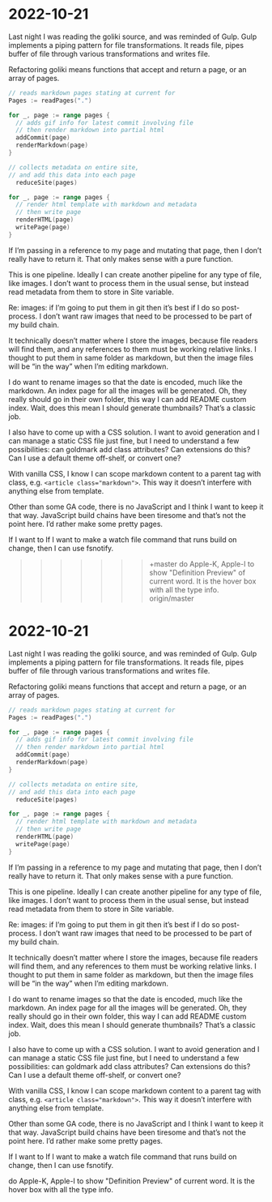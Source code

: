 # 2022-10-21

Last night I was reading the goliki source,
and was reminded of Gulp.
Gulp implements a piping pattern for file transformations.
It reads file, pipes buffer of file through various transformations and writes file.

Refactoring goliki means functions that accept and return a page, or an array of pages.

```go
// reads markdown pages stating at current for
Pages := readPages(".")

for _, page := range pages {
  // adds gif info for latest commit involving file
  // then render markdown into partial html
  addCommit(page)
  renderMarkdown(page) 
}

// collects metadata on entire site,
// and add this data into each page
  reduceSite(pages)

for _, page := range pages {
  // render html template with markdown and metadata
  // then write page
  renderHTML(page)
  writePage(page)
}
```

If I’m passing in a reference to my page and mutating that page, then I don’t really have to return it. That only makes sense with a pure function.

This is one pipeline. Ideally I can create another pipeline for any type of file, like images. I don’t want to process them in the usual sense, but instead read metadata from them to store in Site variable.

Re: images: if I’m going to put them in git then it’s best if I do so post-process. I don’t want raw images that need to be processed to be part of my build chain.

It technically doesn’t matter where I store the images, because file readers will find them, and any references to them must be working relative links. I thought to put them in same folder as markdown, but then the image files will be “in the way” when I’m editing markdown.

I do want to rename images so that the date is encoded, much like the markdown. An index page for all the images will be generated. Oh, they really should go in their own folder, this way I can add README custom index. Wait, does this mean I should generate thumbnails? That’s a classic job.

I also have to come up with a CSS solution. I want to avoid generation and I can manage a static CSS file just fine, but I need to understand a few possibilities: can goldmark add class attributes? Can extensions do this? Can I use a default theme off-shelf, or convert one?

With vanilla CSS, I know I can scope markdown content to a parent tag with class, e.g. `<article class="markdown">`. This way it doesn’t interfere with anything else from template.

Other than some GA code, there is no JavaScript and I think I want to keep it that way. JavaScript build chains have been tiresome and that’s not the point here. I’d rather make some pretty pages.

If I want to If I want to make a watch file command that runs build on change, then I can use fsnotify.
>>>>>>>+master
do Apple-K, Apple-I to show "Definition Preview" of current word.
It is the hover box with all the type info.
>>>>>>> origin/master
# 2022-10-21

Last night I was reading the goliki source,
and was reminded of Gulp.
Gulp implements a piping pattern for file transformations.
It reads file, pipes buffer of file through various transformations and writes file.

Refactoring goliki means functions that accept and return a page, or an array of pages.

```go
// reads markdown pages stating at current for
Pages := readPages(".")

for _, page := range pages {
  // adds gif info for latest commit involving file
  // then render markdown into partial html
  addCommit(page)
  renderMarkdown(page) 
}

// collects metadata on entire site,
// and add this data into each page
  reduceSite(pages)

for _, page := range pages {
  // render html template with markdown and metadata
  // then write page
  renderHTML(page)
  writePage(page)
}
```

If I’m passing in a reference to my page and mutating that page, then I don’t really have to return it. That only makes sense with a pure function.

This is one pipeline. Ideally I can create another pipeline for any type of file, like images. I don’t want to process them in the usual sense, but instead read metadata from them to store in Site variable.

Re: images: if I’m going to put them in git then it’s best if I do so post-process. I don’t want raw images that need to be processed to be part of my build chain.

It technically doesn’t matter where I store the images, because file readers will find them, and any references to them must be working relative links. I thought to put them in same folder as markdown, but then the image files will be “in the way” when I’m editing markdown.

I do want to rename images so that the date is encoded, much like the markdown. An index page for all the images will be generated. Oh, they really should go in their own folder, this way I can add README custom index. Wait, does this mean I should generate thumbnails? That’s a classic job.

I also have to come up with a CSS solution. I want to avoid generation and I can manage a static CSS file just fine, but I need to understand a few possibilities: can goldmark add class attributes? Can extensions do this? Can I use a default theme off-shelf, or convert one?

With vanilla CSS, I know I can scope markdown content to a parent tag with class, e.g. `<article class="markdown">`. This way it doesn’t interfere with anything else from template.

Other than some GA code, there is no JavaScript and I think I want to keep it that way. JavaScript build chains have been tiresome and that’s not the point here. I’d rather make some pretty pages.

If I want to If I want to make a watch file command that runs build on change, then I can use fsnotify.

do Apple-K, Apple-I to show "Definition Preview" of current word.
It is the hover box with all the type info.

